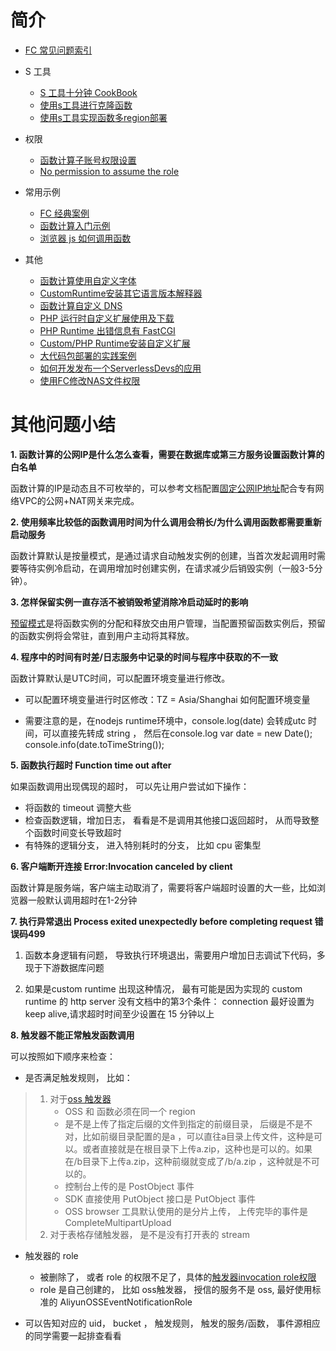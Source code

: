 # 简介

- [FC 常见问题索引](https://help.aliyun.com/document_detail/56102.html)

- S 工具
  - [S 工具十分钟 CookBook](./docs/s_fc_cookbook/readme.md)
  - [使用s工具进行克隆函数](./docs/使用s工具进行克隆函数.md)
  - [使用s工具实现函数多region部署](./docs/使用s工具实现函数多region部署.md)

- 权限
  - [函数计算子账号权限设置](./docs/子账号权限.md)
  - [No permission to assume the role](./docs/service_role.md)

- 常用示例
  - [FC 经典案例](./docs/FC经典案例.md)
  - [函数计算入门示例](./docs/函数计算入门示例.md)
  - [浏览器 js 如何调用函数](./docs/fc-js.md)

- 其他
  - [函数计算使用自定义字体](./docs/函数计算使用自定义字体.md)
  - [CustomRuntime安装其它语言版本解释器](./docs/CustomRuntime安装其它语言版本解释器.md)
  - [函数计算自定义 DNS](./docs/函数计算自定义DNS.md)
  - [PHP 运行时自定义扩展使用及下载](./docs/php运行时自定义扩展使用及下载.md)
  - [PHP Runtime 出错信息有 FastCGI](./docs/php-fastcgi.md)
  - [Custom/PHP Runtime安装自定义扩展](./docs/CustomRuntime、phpRuntime安装自定义扩展.md)
  - [大代码包部署的实践案例](./docs/大代码包部署的实践案例.md)
  - [如何开发发布一个ServerlessDevs的应用](./docs/如何开发发布一个ServerlessDevs的应用.md)
  - [使用FC修改NAS文件权限](./docs/使用FC修改NAS文件权限.md)

# 其他问题小结

**1. 函数计算的公网IP是什么怎么查看，需要在数据库或第三方服务设置函数计算的白名单**

函数计算的IP是动态且不可枚举的，可以参考文档配置[固定公网IP地址](https://help.aliyun.com/document_detail/410740.html)配合专有网络VPC的公网+NAT网关来完成。

**2. 使用频率比较低的函数调用时间为什么调用会稍长/为什么调用函数都需要重新启动服务**

函数计算默认是按量模式，是通过请求自动触发实例的创建，当首次发起调用时需要等待实例冷启动，在调用增加时创建实例，在请求减少后销毁实例（一般3-5分钟）。


**3. 怎样保留实例一直存活不被销毁希望消除冷启动延时的影响**

[预留模式](https://help.aliyun.com/document_detail/185038.html)是将函数实例的分配和释放交由用户管理，当配置预留函数实例后，预留的函数实例将会常驻，直到用户主动将其释放。

**4. 程序中的时间有时差/日志服务中记录的时间与程序中获取的不一致**

函数计算默认是UTC时间，可以配置环境变量进行修改。

- 可以配置环境变量进行时区修改：TZ = Asia/Shanghai  如何配置环境变量

- 需要注意的是，在nodejs runtime环境中，console.log(date) 会转成utc 时间，可以直接先转成 string ， 然后在console.log 
 var date = new Date();
 console.info(date.toTimeString());

**5. 函数执行超时 Function time out after**

如果函数调用出现偶现的超时， 可以先让用户尝试如下操作：
-  将函数的 timeout 调整大些
-  检查函数逻辑，增加日志， 看看是不是调用其他接口返回超时， 从而导致整个函数时间变长导致超时
-  有特殊的逻辑分支， 进入特别耗时的分支， 比如 cpu 密集型

**6. 客户端断开连接 Error:Invocation canceled by client**

函数计算是服务端，客户端主动取消了，需要将客户端超时设置的大一些，比如浏览器一般默认调用超时在1-2分钟

**7. 执行异常退出 Process exited unexpectedly before completing request  错误码499**

1. 函数本身逻辑有问题， 导致执行环境退出，需要用户增加日志调试下代码，多现于下游数据库问题
   
2. 如果是custom runtime 出现这种情况， 最有可能是因为实现的 custom runtime 的 http server 没有文档中的第3个条件： connection 最好设置为 keep alive,请求超时时间至少设置在 15 分钟以上

**8. 触发器不能正常触发函数调用**

可以按照如下顺序来检查：

- 是否满足触发规则， 比如：

> 1. 对于[oss 触发器](https://help.aliyun.com/document_detail/62922.html)
>    - OSS 和 函数必须在同一个 region
>    - 是不是上传了指定后缀的文件到指定的前缀目录， 后缀是不是不对，比如前缀目录配置的是a ，可以直往a目录上传文件，这种是可以。或者直接就是在根目录下上传a.zip，这种也是可以的。如果在/b目录下上传a.zip，这种前缀就变成了/b/a.zip ，这种就是不可以的。
>    - 控制台上传的是 PostObject 事件
>    - SDK 直接使用 PutObject  接口是 PutObject 事件
>    - OSS browser 工具默认使用的是分片上传， 上传完毕的事件是 CompleteMultipartUpload
> 2. 对于表格存储触发器， 是不是没有打开表的 stream

- 触发器的 role
  - 被删除了， 或者 role 的权限不足了，具体的[触发器invocation role权限](https://docs.serverless-devs.com/fc/yaml/triggers)
  - role 是自己创建的， 比如 oss触发器， 授信的服务不是 oss,  最好使用标准的 AliyunOSSEventNotificationRole
 
- 可以告知对应的  uid， bucket ， 触发规则， 触发的服务/函数， 事件源相应的同学需要一起排查看看
